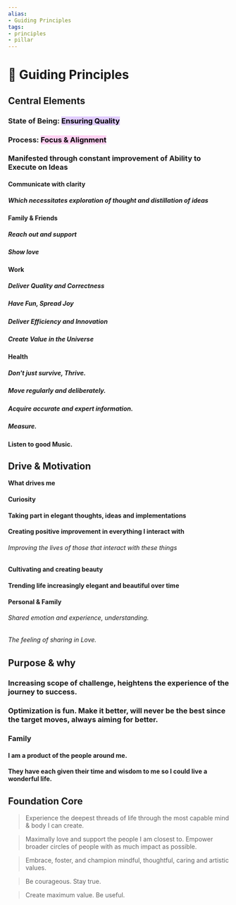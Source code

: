 ```yaml
---
alias:
- Guiding Principles
tags:
- principles
- pillar
---
```


# 🧭 Guiding Principles

## Central Elements
### State of Being: <mark style="background: #D2B3FFA6;">Ensuring Quality</mark>
### Process: <mark style="background: #FFB8EBA6;">Focus & Alignment</mark> 

### Manifested through constant improvement of Ability to Execute on Ideas
#### Communicate with clarity
##### Which necessitates exploration of thought and distillation of ideas
#### Family & Friends
##### Reach out and support
##### Show love
#### Work
##### Deliver Quality and Correctness
##### Have Fun, Spread Joy
##### Deliver Efficiency and Innovation
##### Create Value in the Universe
#### Health
##### Don't just survive, Thrive.
##### Move regularly and deliberately.
##### Acquire accurate and expert information.
##### Measure.
#### **Listen to good Music.**

## Drive & Motivation
**What drives me** 
#### Curiosity
#### Taking part in elegant thoughts, ideas and implementations
#### Creating positive improvement in everything I interact with
###### Improving the lives of those that interact with these things
#### Cultivating and creating beauty
#### Trending life increasingly elegant and beautiful over time
#### Personal & Family
###### Shared emotion and experience, understanding.
###### The feeling of sharing in Love.

## Purpose & why
### Increasing scope of challenge, heightens the experience of the journey to success.
### Optimization is fun. Make it better, will never be the best since the target moves, always aiming for better.
### Family
#### I am a product of the people around me.
#### They have each given their time and wisdom to me so I could live a wonderful life.
## Foundation Core
> Experience the deepest threads of life through the most capable mind & body I can create.

> Maximally love and support the people I am closest to. Empower broader circles of people with as much impact as possible.

> Embrace, foster, and champion mindful, thoughtful, caring and artistic values.

> Be courageous. Stay true.

> Create maximum value. Be useful.
